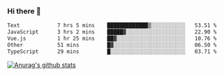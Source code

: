 ### Hi there 👋



<!--
**webB1an/webB1an** is a ✨ _special_ ✨ repository because its `README.md` (this file) appears on your GitHub profile.

Here are some ideas to get you started:

- 🔭 I’m currently working on ...
- 🌱 I’m currently learning ...
- 👯 I’m looking to collaborate on ...
- 🤔 I’m looking for help with ...
- 💬 Ask me about ...
- 📫 How to reach me: ...
- 😄 Pronouns: ...
- ⚡ Fun fact: ...
-->

<!--START_SECTION:waka-->

```txt
Text            7 hrs 5 mins    █████████████▒░░░░░░░░░░░   53.51 %
JavaScript      3 hrs 2 mins    █████▓░░░░░░░░░░░░░░░░░░░   22.90 %
Vue.js          1 hr 25 mins    ██▓░░░░░░░░░░░░░░░░░░░░░░   10.76 %
Other           51 mins         █▓░░░░░░░░░░░░░░░░░░░░░░░   06.50 %
TypeScript      29 mins         █░░░░░░░░░░░░░░░░░░░░░░░░   03.71 %
```

<!--END_SECTION:waka-->


[![Anurag's github stats](https://github-readme-stats.vercel.app/api?username=webB1an&show_icons=true&theme=radical)](https://github.com/anuraghazra/github-readme-stats)

